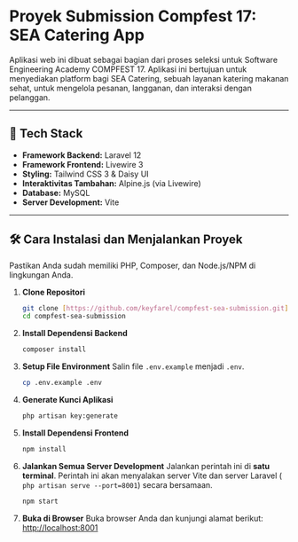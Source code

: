 # Proyek Submission Compfest 17: SEA Catering App

Aplikasi web ini dibuat sebagai bagian dari proses seleksi untuk Software Engineering Academy COMPFEST 17. Aplikasi ini
bertujuan untuk menyediakan platform bagi SEA Catering, sebuah layanan katering makanan sehat, untuk mengelola pesanan,
langganan, dan interaksi dengan pelanggan.

---

## 🚀 Tech Stack

- **Framework Backend:** Laravel 12
- **Framework Frontend:** Livewire 3
- **Styling:** Tailwind CSS 3 & Daisy UI
- **Interaktivitas Tambahan:** Alpine.js (via Livewire)
- **Database:** MySQL
- **Server Development:** Vite

---

## 🛠️ Cara Instalasi dan Menjalankan Proyek

Pastikan Anda sudah memiliki PHP, Composer, dan Node.js/NPM di lingkungan Anda.

1. **Clone Repositori**
   ```bash
   git clone [https://github.com/keyfarel/compfest-sea-submission.git](https://github.com/keyfarel/compfest-sea-submission.git)
   cd compfest-sea-submission
   ```

2. **Install Dependensi Backend**
   ```bash
   composer install
   ```

3. **Setup File Environment**
   Salin file `.env.example` menjadi `.env`.
   ```bash
   cp .env.example .env
   ```

4. **Generate Kunci Aplikasi**
   ```bash
   php artisan key:generate
   ```

5. **Install Dependensi Frontend**
   ```bash
   npm install
   ```

6. **Jalankan Semua Server Development**
   Jalankan perintah ini di **satu terminal**. Perintah ini akan menyalakan server Vite dan server Laravel (
   `php artisan serve --port=8001`) secara bersamaan.
   ```bash
   npm start
   ```

7. **Buka di Browser**
   Buka browser Anda dan kunjungi alamat berikut:
   [http://localhost:8001](http://localhost:8001)
